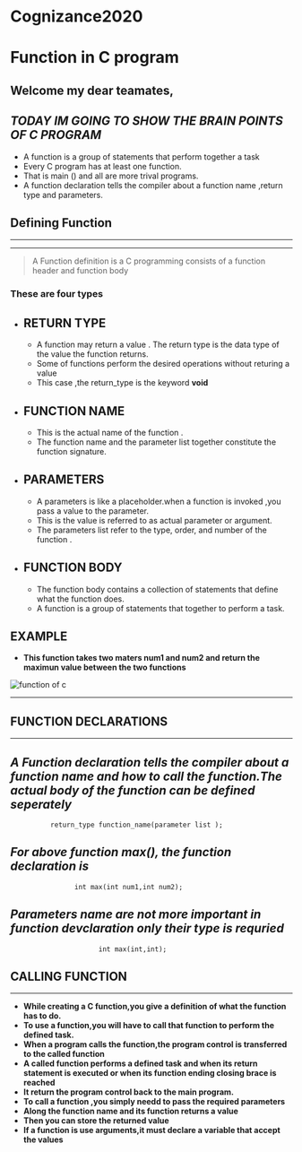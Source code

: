 # Cognizance2020
<!-- Strong -->
# **Function in C program**
## Welcome my dear teamates,
<!-- Italics -->
## *TODAY IM GOING TO SHOW THE BRAIN POINTS OF C PROGRAM*
- A function is a group of statements that perform together a task
- Every C program has at least one function.
- That is main () and all are more trival programs.
- A function declaration tells the compiler about  a function name ,return type and parameters.

<!-- Strong -->
## **Defining Function**
<!-- Horizontal Rule -->
____
____
<!-- Blockquote -->
 > A Function definition is a C programming consists of a function header 
and function body
<!-- Strong -->
### **These are four types**
 - **RETURN TYPE**
    -
    - A function may return a value . The return type is the data type of the value the      function returns.
     - Some of functions perform the desired operations without returing a value 
    - This case ,the return_type is the keyword <!-- strong --> **void**
- **FUNCTION NAME**
    -
     - This is the actual name of the function .    
     - The function name and the parameter list together constitute the function signature.
- **PARAMETERS**     
    -
    
     - A parameters is like a placeholder.when a function is invoked ,you pass a value to the parameter.
     - This is the value is referred to as actual parameter or argument.
     - The parameters list refer to the type, order, and number of the function .
- **FUNCTION BODY**
    -
    - The function body contains a collection of statements that define what the function does.
    - A function is a group of statements that together to perform a task.
 ## EXAMPLE
<!-- Strong -->   
  - **This function takes two maters num1 and num2 and return the maximun value between the two functions**
<!-- Images -->
![function of c](https://likhithanjali.github.io/tutorials/images/c_func2.png)

___
**FUNCTION DECLARATIONS**
-
___
*A Function declaration tells the compiler about a function name and how to call the function.The actual body of the function can be defined seperately*
-
              return_type function_name(parameter list );
*For above function max(), the function declaration is*
-
                    int max(int num1,int num2);            
*Parameters name are not more important in function devclaration only their type is requried*
-
                          int max(int,int);

**CALLING FUNCTION**   
-         
___
  
- **While creating a C function,you give a definition of what the function has to do.**
- **To use a function,you will have to call that function to perform the defined task.**
- **When a program calls the function,the program control is transferred to  the called function**
- **A called function performs a defined task and when its return statement is executed or when its function ending closing brace is reached**
- **It return the program control back to the main program.**
- **To call a function ,you simply needd to pass the required parameters**
- **Along the function name and its function returns a value**
- **Then you can store the returned value**
- **If a function is use arguments,it must declare a variable that accept the values**


   








